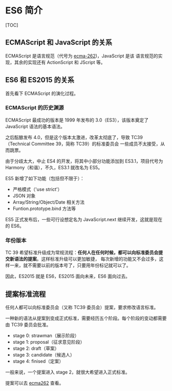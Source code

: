 # ES6 简介

[TOC]

## ECMAScript 和 JavaScript 的关系

ECMAScript 是语言规范（代号为 [ecma-262](http://www.ecma-international.org/ecma-262/))，JavaScript 是该
语言规范的实现，其余的实现还有 ActionScript 和 JScript 等。

## ES6 和 ES2015 的关系

首先看下 ECMAScript 的演化过程。

### ECMAScript 的历史渊源

ECMAScript 最成功的版本是 1999 年发布的 3.0（ES3），该版本奠定了 JavaScript 语法的基本语法。

之后酝酿发布 4.0，但是这个版本太激进，改革太彻底了，导致 TC39（Technical Committee 39，简称 TC39）的标准委员会
一些成员不太接受，从而跳票。

由于分歧太大，中止 ES4 的开发，将其中小部分功能添加到 ES3.1，项目代号为 Harmony（和谐），不久，ES3.1 就改名为 ES5。

ES5 新增了如下功能（包括但不限于）：

- 严格模式（'use strict'）
- JSON 对象
- Array/String/Object/Date 相关方法
- Funtion.prototype.bind 方法等

ES5 正式发布后，一些可行设想定名为 JavaScript.next 继续开发，这就是现在的 ES6。

### 年份版本

TC 39 希望标准升级成为常规流程：**任何人在任何时候，都可以向标准委员会提交新语法的提案**。这样标准升级可以更加敏捷，
每次新增的功能又不会过多，这样一来，就不需要以前的版本号了，只要用年份标记就可以了。

因此，ES2015 就是 ES6，ES2015 面向未来，ES6 面向过去。

## 提案标准流程

任何人都可以向标准委员会（又称 TC39 委员会）提案，要求修改语言标准。

一种新的语法从提案到变成正式标准，需要经历五个阶段。每个阶段的变动都需要由 TC39 委员会批准。

- stage 0: strawman（展示阶段）
- stage 1: proposal（征求意见阶段）
- stage 2: draft（草案）
- stage 3: candidate（候选人）
- stage 4: finised（定案）

一般来说，一个提案进入 stage 2，就很大希望进入正式标准。

提案可以去 [ecma262](https://github.com/tc39/ecma262) 查看。
